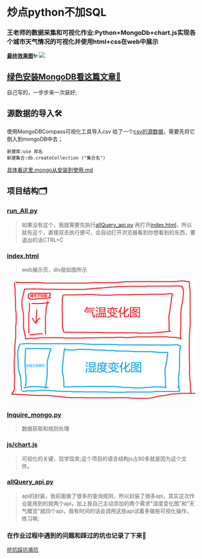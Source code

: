 # 炒点python不加SQL
### 王老师的数据采集和可视化作业:Python+MongoDb+chart.js实现各个城市天气情况的可视化并使用html+css在web中展示
**[最终效果图](./all_img/dome—OK.png)✨**
![](./all_img/dome—OK.png)
## [绿色安装MongoDB看这篇文章🧐](./mongo从安装到使用.md)
自己写的，一步步来一次装好;
## 源数据的导入🛠️
使用MongoDBCompass可视化工具导入csv
给了一个[csv的源数据](./csv源数据/all_cities_weather_data.csv)，需要先将它倒入到mongoDB中去；
```ssh
新建库:use 库名
新建集合:db.createCollection ("集合名")
```
[具体看这里:mongo从安装到使用.md](./mongo从安装到使用.md)
## 项目结构🗂️
### [run_All.py](./run_All.py)
> 如果没有这个，我就需要先执行[allQuery_api.py](./allQuery_api.py)
再打开[index.html](./index.html)，所以就有这个，直接双击执行便可，会自动打开浏览器看到你想看到的东西，要退出的话CTRL+C
> 
### [index.html](./index.html)
> web展示页，div层如图所示
> 
![](./web设计图.png)
### [Inquire_mongo.py](./Inquire_mongo.py)
> 数据获取和规则处理
> 
### [js/chart.js](./jschart.js)
> 可视化的关键，现学现卖;这个项目的语言结构js占90多就是因为这个文件。
> 
### [allQuery_api.py](./allQuery_api.py)
> api的封装，我前面做了很多的查询规则，所以封装了很多api，其实这次作业能用到的就两个api，加上我自己主动添加的两个需求"湿度变化图"和"天气概览"就四个api，我有时间的话会调用这些api试着多做些可视化操作，练习嘛;
> 
### 在作业过程中遇到的问题和踩过的坑也记录了下来📜
[挖坑踩坑填坑](./挖坑踩坑填坑.md)







